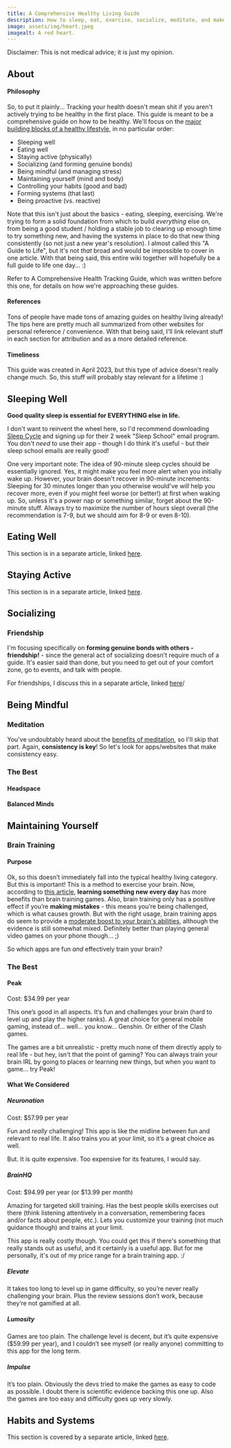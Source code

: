 ```yaml
---
title: A Comprehensive Healthy Living Guide
description: How to sleep, eat, exercise, socialize, meditate, and make/break habits.
image: assets/img/heart.jpeg
imagealt: A red heart.
---
```


Disclaimer: This is not medical advice; it is just my opinion.

## About

#### Philosophy

So, to put it plainly... Tracking your health doesn't mean shit if you aren't actively trying to be healthy in the first place. This guide is meant to be a comprehensive guide on how to be healthy. We'll focus on the [major building blocks of a healthy lifestyle](https://www.heart.org/en/healthy-living/healthy-lifestyle), in no particular order:

 - Sleeping well
 - Eating well
 - Staying active (physically)
 - Socializing (and forming genuine bonds)
 - Being mindful (and managing stress)
 - Maintaining yourself (mind and body)
 - Controlling your habits (good and bad)
 - Forming systems (that last)
 - Being proactive (vs. reactive)

Note that this isn't just about the basics - eating, sleeping, exercising. We're trying to form a solid foundation from which to build *everything* else on, from being a good student / holding a stable job to clearing up enough time to try something new, and having the systems in place to do that new thing consistently (so not just a new year's resolution). I almost called this "A Guide to Life", but it's not *that* broad and would be impossible to cover in one article. With that being said, this entire wiki together will hopefully be a full guide to life one day... :)

Refer to A Comprehensive Health Tracking Guide, which was written before this one, for details on how we're approaching these guides.

#### References

Tons of people have made tons of amazing guides on healthy living already! The tips here are pretty much all summarized from other websites for personal reference / convenience. With that being said, I'll link relevant stuff in each section for attribution and as a more detailed reference.

#### Timeliness

This guide was created in April 2023, but this type of advice doesn't really change much. So, this stuff will probably stay relevant for a lifetime :)

## Sleeping Well

**Good quality sleep is essential for EVERYTHING else in life.**

I don't want to reinvent the wheel here, so I'd recommend downloading [Sleep Cycle](https://www.sleepcycle.com/) and signing up for their 2 week "Sleep School" email program. You don't *need* to use their app - though I do think it's useful - but their sleep school emails are really good!

One very important note: The idea of 90-minute sleep cycles should be essentially ignored. Yes, it might make you feel more alert when you initially wake up. However, your brain doesn't recover in 90-minute increments: Sleeping for 30 minutes longer than you otherwise would've *will* help you recover more, even if you might feel worse (or better!) at first when waking up. So, unless it's a power nap or something similar, forget about the 90-minute stuff. Always try to maximize the number of hours slept overall (the recommendation is 7-9, but we should aim for 8-9 or even 8-10).

## Eating Well

This section is in a separate article, linked [here](/2023/04/11/healthy-eating-guide.html).

## Staying Active

This section is in a separate article, linked [here](/2023/04/09/how-to-stay-active.html).

## Socializing

### Friendship

I'm focusing specifically on **forming genuine bonds with others - friendship!** - since the general act of socializing doesn't require much of a guide. It's easier said than done, but you need to get out of your comfort zone, go to events, and talk with people.

For friendships, I discuss this in a separate article, linked [here](/2023/02/05/friends.html)/

## Being Mindful

### Meditation

You've undoubtably heard about the [benefits of meditation](https://www.mayoclinic.org/tests-procedures/meditation/in-depth/meditation/art-20045858), so I'll skip that part. Again, **consistency is key**! So let's look for apps/websites that make consistency easy.

### The Best

#### Headspace

#### Balanced Minds

## Maintaining Yourself

### Brain Training

#### Purpose

Ok, so this doesn’t immediately fall into the typical healthy living category. But this is important! This is a method to exercise your brain. Now, according to [this article](https://www.realsimple.com/health/mind-mood/memory/brain-games-exercises), **learning something new every day** has more benefits than brain training games. Also, brain training only has a positive effect if you’re **making mistakes** - this means you’re being challenged, which is what causes growth. But with the right usage, brain training apps do seem to provide a [moderate boost to your brain's abilities](https://connect.mayoclinic.org/blog/take-charge-healthy-aging/newsfeed-post/qa-do-brain-training-apps-work/), although the evidence is still somewhat mixed. Definitely better than playing general video games on your phone though... ;)

So which apps are fun *and* effectively train your brain?

### The Best

#### Peak

Cost: $34.99 per year

This one’s good in all aspects. It’s fun and challenges your brain (hard to level up and play the higher ranks). A great choice for general mobile gaming, instead of... well... you know... Genshin. Or either of the Clash games.

The games are a bit unrealistic - pretty much none of them directly apply to real life - but hey, isn't that the point of gaming? You can always train your brain IRL by going to places or learning new things, but when you want to game... try Peak!

#### What We Considered

##### Neuronation

Cost: $57.99 per year

Fun and *really* challenging! This app is like the midline between fun and relevant to real life. It also trains you at your limit, so it’s a great choice as well.

But. It is quite expensive. Too expensive for its features, I would say.

##### BrainHQ

Cost: $94.99 per year (or $13.99 per month)

Amazing for targeted skill training. Has the best people skills exercises out there (think listening attentively in a conversation, remembering faces and/or facts about people, etc.). Lets you customize your training (not much guidance though) and trains at your limit.

This app is really costly though. You could get this if there's something that really stands out as useful, and it certainly is a useful app. But for me personally, it's out of my price range for a brain training app. :/

##### Elevate

It takes too long to level up in game difficulty, so you’re never really challenging your brain. Plus the review sessions don’t work, because they’re not gamified at all.

##### Lumosity

Games are too plain. The challenge level is decent, but it’s quite expensive ($59.99 per year), and I couldn’t see myself (or really anyone) committing to this app for the long term.

##### Impulse

It’s too plain. Obviously the devs tried to make the games as easy to code as possible. I doubt there is scientific evidence backing this one up. Also the games are too easy and difficulty goes up very slowly.

## Habits and Systems

This section is covered by a separate article, linked [here](/2024/03/31/atomic-habits-summary.html).
